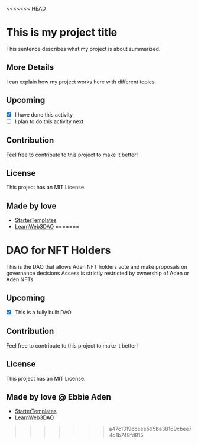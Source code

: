 <<<<<<< HEAD
# This is my project title

This sentence describes what my project is about summarized.

## More Details

I can explain how my project works here with different topics.

## Upcoming

- [x] I have done this activity
- [ ] I plan to do this activity next

## Contribution

Feel free to contribute to this project to make it better!

## License

This project has an MIT License.

## Made by love

- [StarterTemplates](https://twitter.com/startertemp)
- [LearnWeb3DAO](https://learnweb3.io)
=======
# DAO for NFT Holders

This is the DAO that allows Aden NFT holders vote and make proposals on governance decisions
Access is strictly restricted by ownership of Aden or Aden NFTs
## Upcoming

- [x] This is a fully built DAO 

## Contribution

Feel free to contribute to this project to make it better!

## License

This project has an MIT License.

## Made by love @ Ebbie Aden

- [StarterTemplates](https://twitter.com/ebbieaden/)
- [LearnWeb3DAO](https://learnweb3.io)
>>>>>>> a47c1319cceee595ba38169cbee74d1b748fd815
